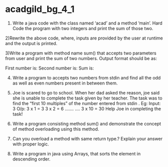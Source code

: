# acadgild_bg_4_1

1) Write a java code with the class named ‘acad’ and a method ‘main’. Hard Code the program
with two integers and print the sum of those two.

2)Rewrite the above code, where, inputs are provided by the user at runtime and the output is
printed.

3)Write a program with method name sum() that accepts two parameters from user and print
the sum of two numbers. Output format should be as:

First number is:
Second number is:
Sum is:

4) Write a program to accepts two numbers from stdin and find all the odd as well as even
numbers present in between them.

5) Joe is scared to go to school. When her dad asked the reason, joe said she is unable to
complete the task given by her teacher. The task was to find the “first 10 multiples” of the
number entered from stdin . Eg:
Input: 3
O/p:
3 x 1 = 3
3 x 2 = 6
.......
....
3 x 10 = 30
Help Joe in completing the task!

6) Write a program consisting method sum() and demonstrate the concept of method
overloading using this method.
7) Can you overload a method with same return type.? Explain your answer with proper logic.
8) Write a program in java using Arrays, that sorts the element in descending order.


